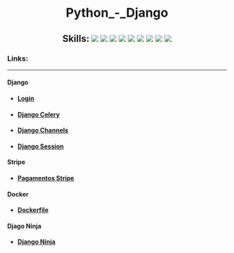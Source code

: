 <h1 align="center"> Python_-_Django </h1>

<h2 align="center">Skills: <img src="https://img.shields.io/badge/Python-3776AB?style=for-the-badge&logo=python&logoColor=white"/>  <img src="https://img.shields.io/badge/Django-092E20?style=for-the-badge&logo=django&logoColor=gree"/>  <img src="https://img.shields.io/badge/JavaScript-323330?style=for-the-badge&logo=javascript&logoColor=F7DF1E"/>  <img src="https://img.shields.io/badge/Docker-2CA5E0?style=for-the-badge&logo=docker&logoColor=white">   <img src="https://img.shields.io/badge/HTML5-E34F26?style=for-the-badge&logo=html5&logoColor=white"/>  <img src="https://img.shields.io/badge/CSS3-1572B6?style=for-the-badge&logo=css3&logoColor=whitehttps://img.shields.io/badge/CSS3-1572B6?style=for-the-badge&logo=css3&logoColor=white"/>  <img src="https://img.shields.io/badge/Bootstrap-563D7C?style=for-the-badge&logo=bootstrap&logoColor=white"/>  <img src="https://img.shields.io/badge/GIT-E44C30?style=for-the-badge&logo=git&logoColor=white">   <img src="https://img.shields.io/badge/GitHub-100000?style=for-the-badge&logo=github&logoColor=white"/></h2>

<h3>Links:</h3>
<hr>
<h4>Django</h4>
<ul>
    <li><h4><a href="https://github.com/pedro-hnrq/Python_-_Django/tree/main/Login">Login</a></h4></li>
    <li><h4><a href="https://github.com/pedro-hnrq/Python_-_Django/tree/main/Django_celery">Django Celery</a></h4></li>
    <li><h4><a href="https://github.com/pedro-hnrq/Python_-_Django/tree/main/DJANGO_CHANNELS">Django Channels</a></h4></li>
    <li><h4><a href="https://github.com/pedro-hnrq/Python_-_Django/tree/main/Python/Django_Session">Django Session</a></h4></li>
</ul>
<h4>Stripe</h4>
<ul>
    <li><h4><a href="https://github.com/pedro-hnrq/Python_-_Django/tree/main/PAGAMENTOS_STRIPE">Pagamentos Stripe</a></h4></li>
</ul>
<h4>Docker</h4>
<ul>
    <li><h4><a href="https://github.com/pedro-hnrq/Python_-_Django/tree/main/Docker">Dockerfile</a></h4></li>
</ul>
<h4>Djago Ninja</h4>
<ul>
    <li><h4><a href="https://github.com/pedro-hnrq/Python_-_Django/tree/main/DJANGO_NINJA">Django Ninja</a></h4></li>
</ul>
